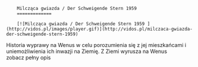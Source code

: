 
        Milcząca gwiazda / Der Schweigende Stern 1959 
        =============
        
        [![Milcząca gwiazda / Der Schweigende Stern 1959 ](http://vidos.pl/images/player.gif)](http://vidos.pl/milczaca-gwiazda-der-schweigende-stern-1959)
        
        
 Historia wyprawy na Wenus w celu porozumienia się z jej mieszkańcami i uniemożliwienia ich inwazji na Ziemię. Z Ziemi wyrusza na Wenus zobacz pełny opis
    